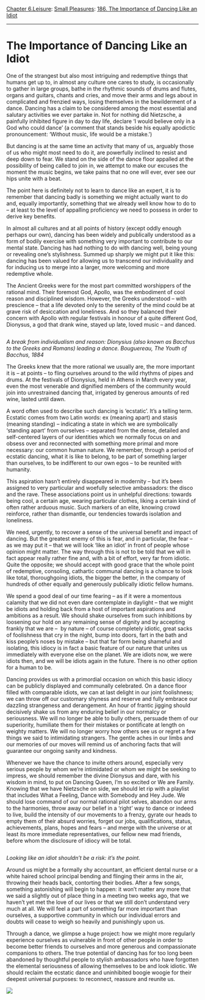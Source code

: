 [Chapter 6.Leisure](https://www.theschooloflife.com/thebookoflife/category/leisure/): [Small Pleasures](https://www.theschooloflife.com/thebookoflife/category/leisure/small-pleasures/): [186. The Importance of Dancing Like an Idiot](https://www.theschooloflife.com/thebookoflife/the-importance-of-dancing-like-an-idiot/)

* * *

# The Importance of Dancing Like an Idiot

One of the strangest but also most intriguing and redemptive things that humans get up to, in almost any culture one cares to study, is occasionally to gather in large groups, bathe in the rhythmic sounds of drums and flutes, organs and guitars, chants and cries, and move their arms and legs about in complicated and frenzied ways, losing themselves in the bewilderment of a dance. Dancing has a claim to be considered among the most essential and salutary activities we ever partake in. Not for nothing did Nietzsche, a painfully inhibited figure in day to day life, declare ‘I would believe only in a God who could dance’ (a comment that stands beside his equally apodictic pronouncement: ‘Without music, life would be a mistake.’)

But dancing is at the same time an activity that many of us, arguably those of us who might most need to do it, are powerfully inclined to resist and deep down to fear. We stand on the side of the dance floor appalled at the possibility of being called to join in, we attempt to make our excuses the moment the music begins, we take pains that no one will ever, ever see our hips unite with a beat.

The point here is definitely not to learn to dance like an expert, it is to remember that dancing badly is something we might actually want to do and, equally importantly, something that we already well know how to do to – at least to the level of appalling proficiency we need to possess in order to derive key benefits.

In almost all cultures and at all points of history (except oddly enough perhaps our own), dancing has been widely and publically understood as a form of bodily exercise with something very important to contribute to our mental state. Dancing has had nothing to do with dancing well, being young or revealing one’s stylishness. Summed up sharply we might put it like this: dancing has been valued for allowing us to transcend our individuality and for inducing us to merge into a larger, more welcoming and more redemptive whole.&nbsp;

The Ancient Greeks were for the most part committed worshippers of the rational mind. Their foremost God, Apollo, was the embodiment of cool reason and disciplined wisdom. However, the Greeks understood – with&nbsp; prescience – that a life devoted only to the serenity of the mind could be at grave risk of desiccation and loneliness. And so they balanced their concern with Apollo with regular festivals in honour of a quite different God, Dionysus, a god that drank wine, stayed up late, loved music – and danced.&nbsp;

<figure class="wp-block-image"><img src="https://lh4.googleusercontent.com/NjLsBbAMwY2wm2Yncha8E4UGD4LfDETLNUbr5J9bJbQoyCEUQB2ZcwXwiPIaDcnT2WX5DyS0oh8oPwI89WzDgW3n3YMGWm0S_P1wfoV2-bJiRcR0XYUX1OmKFWEC0VRLUYgn9yUi" alt=""></figure>

_A break from individualism and reason: Dionysius (also known as Bacchus to the Greeks and Romans) leading a dance. Bouguereau, The Youth of Bacchus, 1884_

The Greeks knew that the more rational we usually are, the more important it is – at points – to fling ourselves around to the wild rhythms of pipes and drums. At the festivals of Dionysius, held in Athens in March every year, even the most venerable and dignified members of the community would join into unrestrained dancing that, irrigated by generous amounts of red wine, lasted until dawn.&nbsp;

A word often used to describe such dancing is ‘ecstatic’. It’s a telling term. Ecstatic comes from two Latin words: ex (meaning apart) and stasis (meaning standing) – indicating a state in which we are symbolically ‘standing apart’ from ourselves – separated from the dense, detailed and self-centered layers of our identities which we normally focus on and obsess over and reconnected with something more primal and more necessary: our common human nature. We remember, through a period of ecstatic dancing, what it is like to belong, to be part of something larger than ourselves, to be indifferent to our own egos – to be reunited with humanity.

This aspiration hasn’t entirely disappeared in modernity – but it’s been assigned to very particular and woefully selective ambassadors: the disco and the rave. These associations point us in unhelpful directions: towards being cool, a certain age, wearing particular clothes, liking a certain kind of often rather arduous music. Such markers of an elite, knowing crowd reinforce, rather than dismantle, our tendencies towards isolation and loneliness.

We need, urgently, to recover a sense of the universal benefit and impact of dancing. But the greatest enemy of this is fear, and in particular, the fear – as we may put it – that we will look ‘like an idiot’ in front of people whose opinion might matter. The way through this is not to be told that we will in fact appear really rather fine and, with a bit of effort, very far from idiotic. Quite the opposite; we should accept with good grace that the whole point of redemptive, consoling, cathartic communal dancing is a chance to look like total, thoroughgoing idiots, the bigger the better, in the company of hundreds of other equally and generously publically idiotic fellow humans.

We spend a good deal of our time fearing – as if it were a momentous calamity that we did not even dare contemplate in daylight – that we might be idiots and holding back from a host of important aspirations and ambitions as a result. We should shake ourselves from such inhibitions by loosening our hold on any remaining sense of dignity and by accepting frankly that we are –&nbsp; by nature – of course completely idiotic, great sacks of foolishness that cry in the night, bump into doors, fart in the bath and kiss people’s noses by mistake – but that far form being shameful and isolating, this idiocy is in fact a basic feature of our nature that unites us immediately with everyone else on the planet. We are idiots now, we were idiots then, and we will be idiots again in the future. There is no other option for a human to be.

Dancing provides us with a primordial occasion on which this basic idiocy can be publicly displayed and communally celebrated. On a dance floor filled with comparable idiots, we can at last delight in our joint foolishness; we can throw off our customary shyness and reserve and fully embrace our dazzling strangeness and derangement. An hour of frantic jigging should decisively shake us from any enduring belief in our normalcy or seriousness. We will no longer be able to bully others, persuade them of our superiority, humiliate them for their mistakes or pontificate at length on weighty matters. We will no longer worry how others see us or regret a few things we said to intimidating strangers. The gentle aches in our limbs and our memories of our moves will remind us of anchoring facts that will guarantee our ongoing sanity and kindness.&nbsp;

Whenever we have the chance to invite others around, especially very serious people by whom we’re intimidated or whom we might be seeking to impress, we should remember the divine Dionysus and dare, with his wisdom in mind, to put on Dancing Queen, I’m so excited or We are Family. Knowing that we have Nietzsche on side, we should let rip with a playlist that includes What a Feeling, Dance with Somebody and Hey Jude. We should lose command of our normal rational pilot selves, abandon our arms to the harmonies, throw away our belief in a ‘right’ way to dance or indeed to live, build the intensity of our movements to a frenzy, gyrate our heads to empty them of their absurd worries, forget our jobs, qualifications, status, achievements, plans, hopes and fears – and merge with the universe or at least its more immediate representatives, our fellow new mad friends, before whom the disclosure of idiocy will be total.

<figure class="wp-block-image"><img src="https://lh4.googleusercontent.com/o6bxorLmYv5KIF_WGoiAdxlkujKC_5FPE-VvIheA1AE6SKKthUf4O-3LZIUybcs7McDOGmRNm5uOrTb0GnDoBQ28XLlsDA4VwHqADww2tFkBtKJ0OC8FdYGQObYvbk_iTbzmSJjR" alt=""></figure>

_Looking like an idiot shouldn’t be a risk: it’s the point._

Around us might be a formally shy accountant, an efficient dental nurse or a white haired school principal bending and flinging their arms in the air, throwing their heads back, contorting their bodies. After a few songs, something astonishing will begin to happen: it won’t matter any more that we said a slightly out of place thing in a meeting two weeks ago, that we haven’t yet met the love of our lives or that we still don’t understand very much at all. We will feel a part of something far more important than ourselves, a supportive community in which our individual errors and doubts will cease to weigh so heavily and punishingly upon us.

Through a dance, we glimpse a huge project: how we might more regularly experience ourselves as vulnerable in front of other people in order to become better friends to ourselves and more generous and compassionate companions to others. The true potential of dancing has for too long been abandoned by thoughtful people to stylish ambassadors who have forgotten the elemental seriousness of allowing themselves to be and look idiotic. We should reclaim the ecstatic dance and uninhibited boogie woogie for their deepest universal purposes: to reconnect, reassure and reunite us.

[![](https://img.youtube.com/vi/H2fVjXoYmxM/0.jpg)](https://www.youtube.com/embed/H2fVjXoYmxM '')
  
